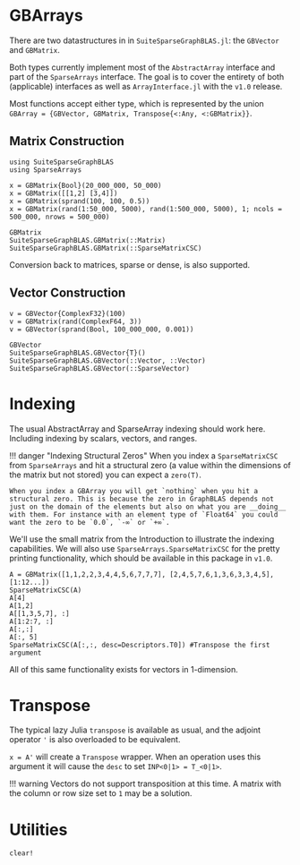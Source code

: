 # GBArrays

There are two datastructures in in `SuiteSparseGraphBLAS.jl`: the `GBVector` and `GBMatrix`.

Both types currently implement most of the `AbstractArray` interface and part of the `SparseArrays`
interface. 
The goal is to cover the entirety of both (applicable) interfaces as well as `ArrayInterface.jl`
with the `v1.0` release. 

Most functions accept either type, which is represented by the union 
`GBArray = {GBVector, GBMatrix, Transpose{<:Any, <:GBMatrix}}`. 

## Matrix Construction
```@setup mat
using SuiteSparseGraphBLAS
using SparseArrays
```
```@repl mat
x = GBMatrix{Bool}(20_000_000, 50_000)
x = GBMatrix([[1,2] [3,4]])
x = GBMatrix(sprand(100, 100, 0.5))
x = GBMatrix(rand(1:50_000, 5000), rand(1:500_000, 5000), 1; ncols = 500_000, nrows = 500_000)
```

```@docs
GBMatrix
SuiteSparseGraphBLAS.GBMatrix(::Matrix)
SuiteSparseGraphBLAS.GBMatrix(::SparseMatrixCSC)
```
Conversion back to matrices, sparse or dense, is also supported.
## Vector Construction
```@repl mat
v = GBVector{ComplexF32}(100)
v = GBMatrix(rand(ComplexF64, 3))
v = GBVector(sprand(Bool, 100_000_000, 0.001))
```

```@docs
GBVector
SuiteSparseGraphBLAS.GBVector{T}()
SuiteSparseGraphBLAS.GBVector(::Vector, ::Vector)
SuiteSparseGraphBLAS.GBVector(::SparseVector)
```

# Indexing

The usual AbstractArray and SparseArray indexing should work here. Including indexing by scalars, vectors, and ranges.

!!! danger "Indexing Structural Zeros"
    When you index a `SparseMatrixCSC` from `SparseArrays` and hit a structural zero (a value within the dimensions of the matrix but not stored) you can expect a `zero(T)`.

    When you index a GBArray you will get `nothing` when you hit a structural zero. This is because the zero in GraphBLAS depends not just on the domain of the elements but also on what you are __doing__ with them. For instance with an element type of `Float64` you could want the zero to be `0.0`, `-∞` or `+∞`.

We'll use the small matrix from the Introduction to illustrate the indexing capabilities. We will also use `SparseArrays.SparseMatrixCSC` for the pretty printing functionality, which should be available in this package in `v1.0`.

```@repl mat
A = GBMatrix([1,1,2,2,3,4,4,5,6,7,7,7], [2,4,5,7,6,1,3,6,3,3,4,5], [1:12...])
SparseMatrixCSC(A)
A[4]
A[1,2]
A[[1,3,5,7], :]
A[1:2:7, :]
A[:,:]
A[:, 5]
SparseMatrixCSC(A[:,:, desc=Descriptors.T0]) #Transpose the first argument
```

All of this same functionality exists for vectors in 1-dimension.

# Transpose
The typical lazy Julia `transpose` is available as usual, and the adjoint operator `'` is also
overloaded to be equivalent.

`x = A'` will create a `Transpose` wrapper.
When an operation uses this argument it will cause the `desc` to set `INP<0|1> = T_<0|1>`. 

!!! warning
    Vectors do not support transposition at this time. A matrix with the column or row size set to `1` may be a solution.

# Utilities

```@docs
clear!
```